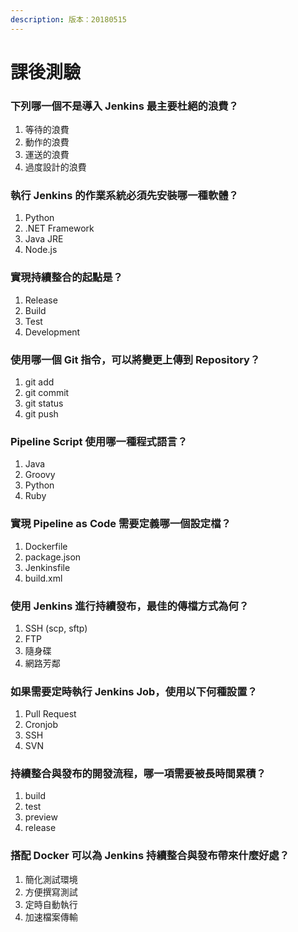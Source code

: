 ```yaml
---
description: 版本：20180515
---
```


# 課後測驗

### 下列哪一個不是導入 Jenkins 最主要杜絕的浪費？

1. 等待的浪費
2. 動作的浪費
3. 運送的浪費
4. 過度設計的浪費

### 執行 Jenkins 的作業系統必須先安裝哪一種軟體？

1. Python
2. .NET Framework
3. Java JRE
4. Node.js

### 實現持續整合的起點是？

1. Release
2. Build
3. Test
4. Development

### 使用哪一個 Git 指令，可以將變更上傳到 Repository？

1. git add
2. git commit
3. git status
4. git push

### Pipeline Script 使用哪一種程式語言？

1. Java
2. Groovy
3. Python
4. Ruby

### 實現 Pipeline as Code 需要定義哪一個設定檔？

1. Dockerfile
2. package.json
3. Jenkinsfile
4. build.xml

### 使用 Jenkins 進行持續發布，最佳的傳檔方式為何？

1. SSH \(scp, sftp\)
2. FTP
3. 隨身碟
4. 網路芳鄰

### 如果需要定時執行 Jenkins Job，使用以下何種設置？

1. Pull Request
2. Cronjob
3. SSH
4. SVN

### 持續整合與發布的開發流程，哪一項需要被長時間累積？

1. build
2. test
3. preview
4. release

### 搭配 Docker 可以為 Jenkins 持續整合與發布帶來什麼好處？

1. 簡化測試環境
2. 方便撰寫測試
3. 定時自動執行
4. 加速檔案傳輸



